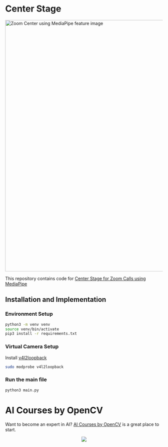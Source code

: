 # Center Stage


<img src="https://learnopencv.com/wp-content/uploads/2022/08/Center-Stage-for-Zoom-Meeting-MediaPipe.jpg" alt="Zoom Center using MediaPipe feature image" width="800">

This repository contains code for [Center Stage for Zoom Calls using MediaPipe](https://learnopencv.com/Center-Stage-for-zoom-call-using-mediapipe/)


## Installation and Implementation

### Environment Setup
```bash
python3 -m venv venv
source venv/bin/activate
pip3 install -r requirements.txt
```

### Virtual Camera Setup

Install [v4l2loopback](https://github.com/umlaeute/v4l2loopback.git)

```bash
sudo modprobe v4l2loopback
```

### Run the main file

```bash
python3 main.py
```


# AI Courses by OpenCV

Want to become an expert in AI? [AI Courses by OpenCV](https://opencv.org/courses/) is a great place to start. 

<a href="https://opencv.org/courses/">
<p align="center"> 
<img src="https://www.learnopencv.com/wp-content/uploads/2020/04/AI-Courses-By-OpenCV-Github.png">
</p>
</a>
